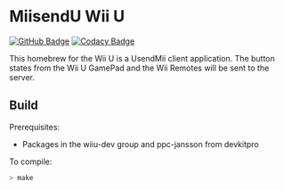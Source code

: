 # MiisendU Wii U

[![GitHub Badge](https://github.com/Crayon2000/UsendMii-Client/workflows/Continuous%20Integration/badge.svg)](https://github.com/Crayon2000/UsendMii-Client/actions)
[![Codacy Badge](https://api.codacy.com/project/badge/Grade/35c5a21659da4701bce75bf6015632fb)](https://www.codacy.com/app/Crayon2000/UsendMii-Client?utm_source=github.com&amp;utm_medium=referral&amp;utm_content=Crayon2000/UsendMii-Client&amp;utm_campaign=Badge_Grade)

This homebrew for the Wii U is a UsendMii client application.
The button states from the Wii U GamePad and the Wii Remotes will be sent to the server.

## Build

Prerequisites:

* Packages in the wiiu-dev group and ppc-jansson from devkitpro

To compile:

```bash
> make
```
